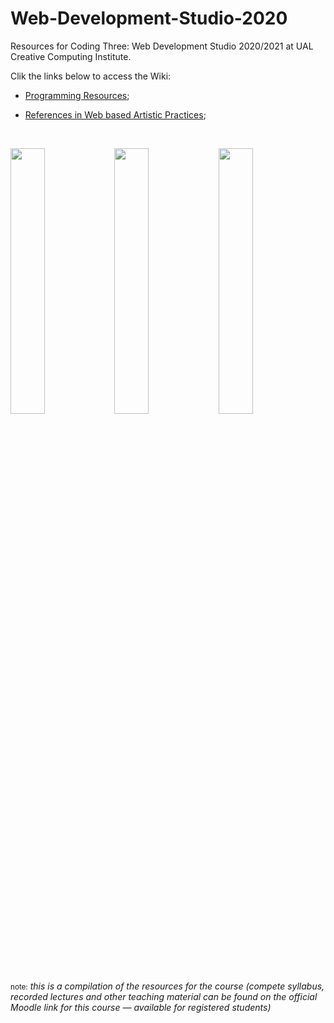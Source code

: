 # Web-Development-Studio-2020
Resources for Coding Three: Web Development Studio 2020/2021 at UAL Creative Computing Institute.

Clik the links below to access the Wiki:

*  [Programming Resources](https://github.com/JoBCB/Web-Development-Studio-2020/wiki/Programming-Resources);

*  [References in Web based Artistic Practices](https://github.com/JoBCB/Web-Development-Studio-2020/wiki/Artistic-Practices-in-the-Web);

</br>

<img src="https://upload.wikimedia.org/wikipedia/commons/d/d9/Surf_3.gif" width="33%"><img src="https://upload.wikimedia.org/wikipedia/commons/d/d9/Surf_3.gif" width="33%"><img src="https://upload.wikimedia.org/wikipedia/commons/d/d9/Surf_3.gif" width="33%">

</br>

<small>note:</small> _this is a compilation of the resources for the course (compete syllabus, recorded lectures and other teaching material can be found on the official Moodle link for this course — available for registered students)_
